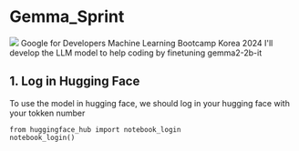 # Gemma_Sprint
<img src="https://img.shields.io/badge/Google-4285F4?style=for-the-badge&logo=Google&logoColor=white">
Google for Developers Machine Learning Bootcamp Korea 2024
I'll develop the LLM model to help coding by finetuning gemma2-2b-it

## 1. Log in Hugging Face
To use the model in hugging face, we should log in your hugging face with your tokken number
```
from huggingface_hub import notebook_login
notebook_login()
```
